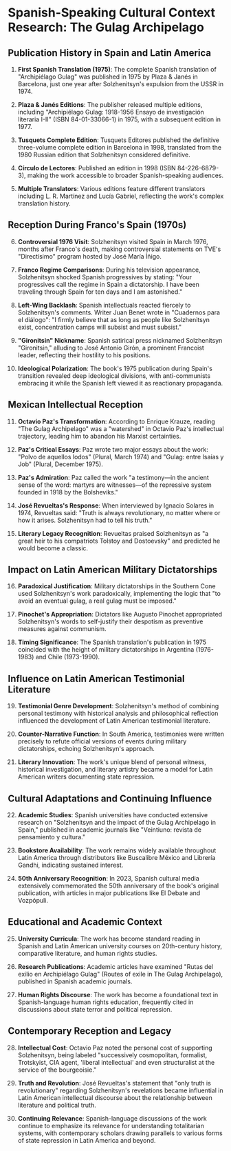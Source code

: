 # Spanish-Speaking Cultural Context Research: The Gulag Archipelago

## Publication History in Spain and Latin America

1. **First Spanish Translation (1975)**: The complete Spanish translation of "Archipiélago Gulag" was published in 1975 by Plaza & Janés in Barcelona, just one year after Solzhenitsyn's expulsion from the USSR in 1974.

2. **Plaza & Janés Editions**: The publisher released multiple editions, including "Archipiélago Gulag: 1918-1956 Ensayo de investigación literaria I-II" (ISBN 84-01-33066-1) in 1975, with a subsequent edition in 1977.

3. **Tusquets Complete Edition**: Tusquets Editores published the definitive three-volume complete edition in Barcelona in 1998, translated from the 1980 Russian edition that Solzhenitsyn considered definitive.

4. **Círculo de Lectores**: Published an edition in 1998 (ISBN 84-226-6879-3), making the work accessible to broader Spanish-speaking audiences.

5. **Multiple Translators**: Various editions feature different translators including L. R. Martínez and Lucía Gabriel, reflecting the work's complex translation history.

## Reception During Franco's Spain (1970s)

6. **Controversial 1976 Visit**: Solzhenitsyn visited Spain in March 1976, months after Franco's death, making controversial statements on TVE's "Directísimo" program hosted by José María Íñigo.

7. **Franco Regime Comparisons**: During his television appearance, Solzhenitsyn shocked Spanish progressives by stating: "Your progressives call the regime in Spain a dictatorship. I have been traveling through Spain for ten days and I am astonished."

8. **Left-Wing Backlash**: Spanish intellectuals reacted fiercely to Solzhenitsyn's comments. Writer Juan Benet wrote in "Cuadernos para el diálogo": "I firmly believe that as long as people like Solzhenitsyn exist, concentration camps will subsist and must subsist."

9. **"Gironitsin" Nickname**: Spanish satirical press nicknamed Solzhenitsyn "Gironitsin," alluding to José Antonio Girón, a prominent Francoist leader, reflecting their hostility to his positions.

10. **Ideological Polarization**: The book's 1975 publication during Spain's transition revealed deep ideological divisions, with anti-communists embracing it while the Spanish left viewed it as reactionary propaganda.

## Mexican Intellectual Reception

11. **Octavio Paz's Transformation**: According to Enrique Krauze, reading "The Gulag Archipelago" was a "watershed" in Octavio Paz's intellectual trajectory, leading him to abandon his Marxist certainties.

12. **Paz's Critical Essays**: Paz wrote two major essays about the work: "Polvo de aquellos lodos" (Plural, March 1974) and "Gulag: entre Isaías y Job" (Plural, December 1975).

13. **Paz's Admiration**: Paz called the work "a testimony—in the ancient sense of the word: martyrs are witnesses—of the repressive system founded in 1918 by the Bolsheviks."

14. **José Revueltas's Response**: When interviewed by Ignacio Solares in 1974, Revueltas said: "Truth is always revolutionary, no matter where or how it arises. Solzhenitsyn had to tell his truth."

15. **Literary Legacy Recognition**: Revueltas praised Solzhenitsyn as "a great heir to his compatriots Tolstoy and Dostoevsky" and predicted he would become a classic.

## Impact on Latin American Military Dictatorships

16. **Paradoxical Justification**: Military dictatorships in the Southern Cone used Solzhenitsyn's work paradoxically, implementing the logic that "to avoid an eventual gulag, a real gulag must be imposed."

17. **Pinochet's Appropriation**: Dictators like Augusto Pinochet appropriated Solzhenitsyn's words to self-justify their despotism as preventive measures against communism.

18. **Timing Significance**: The Spanish translation's publication in 1975 coincided with the height of military dictatorships in Argentina (1976-1983) and Chile (1973-1990).

## Influence on Latin American Testimonial Literature

19. **Testimonial Genre Development**: Solzhenitsyn's method of combining personal testimony with historical analysis and philosophical reflection influenced the development of Latin American testimonial literature.

20. **Counter-Narrative Function**: In South America, testimonies were written precisely to refute official versions of events during military dictatorships, echoing Solzhenitsyn's approach.

21. **Literary Innovation**: The work's unique blend of personal witness, historical investigation, and literary artistry became a model for Latin American writers documenting state repression.

## Cultural Adaptations and Continuing Influence

22. **Academic Studies**: Spanish universities have conducted extensive research on "Solzhenitsyn and the impact of the Gulag Archipelago in Spain," published in academic journals like "Veintiuno: revista de pensamiento y cultura."

23. **Bookstore Availability**: The work remains widely available throughout Latin America through distributors like Buscalibre México and Librería Gandhi, indicating sustained interest.

24. **50th Anniversary Recognition**: In 2023, Spanish cultural media extensively commemorated the 50th anniversary of the book's original publication, with articles in major publications like El Debate and Vozpópuli.

## Educational and Academic Context

25. **University Curricula**: The work has become standard reading in Spanish and Latin American university courses on 20th-century history, comparative literature, and human rights studies.

26. **Research Publications**: Academic articles have examined "Rutas del exilio en Archipiélago Gulag" (Routes of exile in The Gulag Archipelago), published in Spanish academic journals.

27. **Human Rights Discourse**: The work has become a foundational text in Spanish-language human rights education, frequently cited in discussions about state terror and political repression.

## Contemporary Reception and Legacy

28. **Intellectual Cost**: Octavio Paz noted the personal cost of supporting Solzhenitsyn, being labeled "successively cosmopolitan, formalist, Trotskyist, CIA agent, 'liberal intellectual' and even structuralist at the service of the bourgeoisie."

29. **Truth and Revolution**: José Revueltas's statement that "only truth is revolutionary" regarding Solzhenitsyn's revelations became influential in Latin American intellectual discourse about the relationship between literature and political truth.

30. **Continuing Relevance**: Spanish-language discussions of the work continue to emphasize its relevance for understanding totalitarian systems, with contemporary scholars drawing parallels to various forms of state repression in Latin America and beyond.
